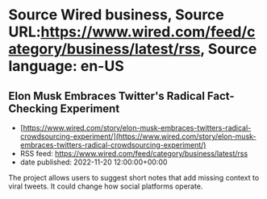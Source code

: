 # Source Wired business, Source URL:https://www.wired.com/feed/category/business/latest/rss, Source language: en-US

## Elon Musk Embraces Twitter's Radical Fact-Checking Experiment
 - [https://www.wired.com/story/elon-musk-embraces-twitters-radical-crowdsourcing-experiment/](https://www.wired.com/story/elon-musk-embraces-twitters-radical-crowdsourcing-experiment/)
 - RSS feed: https://www.wired.com/feed/category/business/latest/rss
 - date published: 2022-11-20 12:00:00+00:00

The project allows users to suggest short notes that add missing context to viral tweets. It could change how social platforms operate.
